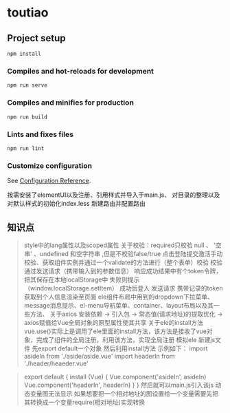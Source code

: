 # toutiao

## Project setup
```
npm install
```

### Compiles and hot-reloads for development
```
npm run serve
```

### Compiles and minifies for production
```
npm run build
```

### Lints and fixes files
```
npm run lint
```

### Customize configuration
See [Configuration Reference](https://cli.vuejs.org/config/).

按需安装了elementUI以及注册、引用样式并导入于main.js、
对目录的整理以及对默认样式的初始化index.less
新建路由并配置路由

## 知识点

>style中的lang属性以及scoped属性
>关于校验：required只校验 null 、 '空串' 、undefined 和空字符串 ,但是不校验false/true
>点击登陆提交激活手动校验、获取组件实例并通过一个validate的方法进行（整个表单）校验
>校验通过发送请求（携带输入到的参数信息）
>响应成功结果中有个token令牌，把其保存在本地localStorage中 失败则提示（window.localStorage.setItem）
>成功后登入 发送请求 携带记录的token 获取到个人信息渲染至页面
>ele组件布局中用到的dropdown下拉菜单、message消息提示、el-menu导航菜单、container、layout布局以及其一些方法、
>关于axios      安装依赖 -> 引入包 -> 常态值(请求地址)的提取优化 -> axios赋值给Vue全局对象的原型属性使其共享
>关于ele的install方法
>vue.use()实际上是调用了ele里面的install方法，该方法是接收了vue对象，完成了组件的全局注册，利用该方法，实现全局注册
>模拟ele 新建js文件 先export default一个对象 然后利用install方法
>示例如下：
>import asideIn from './aside/aside.vue'
>import headerIn from './header/heaeder.vue'

>export default {
>  install (Vue) {
>    Vue.component('asideIn', asideIn)
>    Vue.component('headerIn', headerIn)
>  }
>}
>然后就可以main.js引入该js
>动态变量图无法显示  如果想要把一个相对地址的图设置给一个变量需要先把其转换成一个变量require(相对地址)实现转换